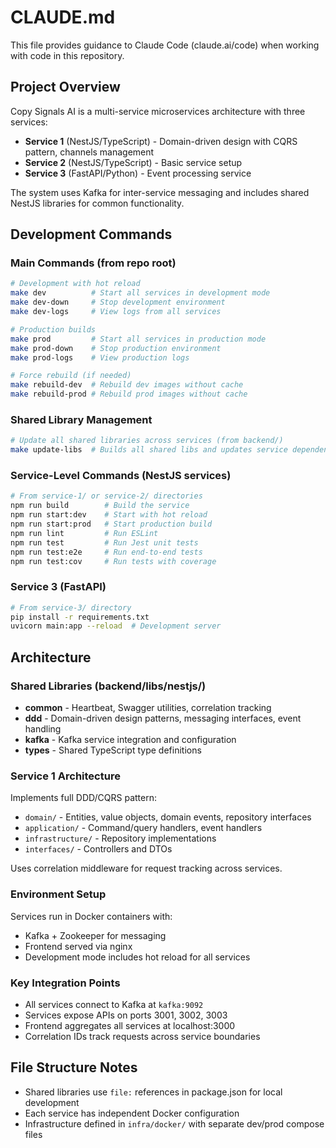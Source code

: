 # CLAUDE.md

This file provides guidance to Claude Code (claude.ai/code) when working with code in this repository.

## Project Overview

Copy Signals AI is a multi-service microservices architecture with three services:
- **Service 1** (NestJS/TypeScript) - Domain-driven design with CQRS pattern, channels management
- **Service 2** (NestJS/TypeScript) - Basic service setup
- **Service 3** (FastAPI/Python) - Event processing service

The system uses Kafka for inter-service messaging and includes shared NestJS libraries for common functionality.

## Development Commands

### Main Commands (from repo root)
```bash
# Development with hot reload
make dev          # Start all services in development mode
make dev-down     # Stop development environment
make dev-logs     # View logs from all services

# Production builds
make prod         # Start all services in production mode  
make prod-down    # Stop production environment
make prod-logs    # View production logs

# Force rebuild (if needed)
make rebuild-dev  # Rebuild dev images without cache
make rebuild-prod # Rebuild prod images without cache
```

### Shared Library Management
```bash
# Update all shared libraries across services (from backend/)
make update-libs  # Builds all shared libs and updates service dependencies
```

### Service-Level Commands (NestJS services)
```bash
# From service-1/ or service-2/ directories
npm run build        # Build the service
npm run start:dev    # Start with hot reload
npm run start:prod   # Start production build
npm run lint         # Run ESLint
npm run test         # Run Jest unit tests
npm run test:e2e     # Run end-to-end tests
npm run test:cov     # Run tests with coverage
```

### Service 3 (FastAPI)
```bash
# From service-3/ directory
pip install -r requirements.txt
uvicorn main:app --reload  # Development server
```

## Architecture

### Shared Libraries (backend/libs/nestjs/)
- **common** - Heartbeat, Swagger utilities, correlation tracking
- **ddd** - Domain-driven design patterns, messaging interfaces, event handling
- **kafka** - Kafka service integration and configuration
- **types** - Shared TypeScript type definitions

### Service 1 Architecture
Implements full DDD/CQRS pattern:
- `domain/` - Entities, value objects, domain events, repository interfaces
- `application/` - Command/query handlers, event handlers
- `infrastructure/` - Repository implementations
- `interfaces/` - Controllers and DTOs

Uses correlation middleware for request tracking across services.

### Environment Setup
Services run in Docker containers with:
- Kafka + Zookeeper for messaging
- Frontend served via nginx
- Development mode includes hot reload for all services

### Key Integration Points
- All services connect to Kafka at `kafka:9092`
- Services expose APIs on ports 3001, 3002, 3003
- Frontend aggregates all services at localhost:3000
- Correlation IDs track requests across service boundaries

## File Structure Notes
- Shared libraries use `file:` references in package.json for local development
- Each service has independent Docker configuration
- Infrastructure defined in `infra/docker/` with separate dev/prod compose files